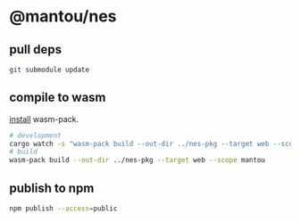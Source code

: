# @mantou/nes

## pull deps

```bash
git submodule update
```

## compile to wasm

[install](https://rustwasm.github.io/wasm-pack/installer/) wasm-pack.

```bash
# development
cargo watch -s "wasm-pack build --out-dir ../nes-pkg --target web --scope mantou"
# build
wasm-pack build --out-dir ../nes-pkg --target web --scope mantou
```

## publish to npm

```bash
npm publish --access=public
```
